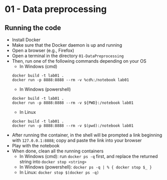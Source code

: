 # 01 - Data preprocessing

## Running the code

- Install Docker
- Make sure that the Docker daemon is up and running
- Open a browser (e.g., Firefox)
- Open a terminal in the directory `01-DataPreprocessing`
- Then, run one of the following commands depending on your OS
    - In Windows (cmd)
    ```
    docker build -t lab01 .
    docker run -p 8888:8888 --rm -v %cd%:/notebook lab01
    ```
    - In Windows (powershell)
    ```
    docker build -t lab01 .
    docker run -p 8888:8888 --rm -v ${PWD}:/notebook lab01
    ```
    - In Linux
    ```
    docker build -t lab01 .
    docker run -p 8888:8888 --rm -v $(pwd):/notebook lab01
    ```
- After running the container, in the shell will be prompted a link beginning with `127.0.0.1:8888`; copy and paste the link into your browser
- Play with the notebook 
- When done, clean all the running containers
    - In Windows (cmd): run `docker ps -q` first, and replace the returned string into `docker stop <string>`
    - In Windows (powershell): `docker ps -q | % { docker stop $_ }`
    - In Linux: `docker stop $(docker ps -q)`